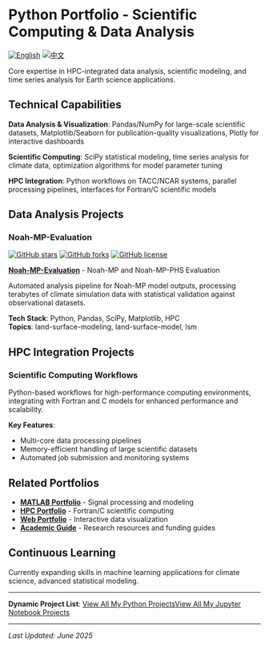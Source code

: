 # Python Portfolio - Scientific Computing & Data Analysis

[![English](https://img.shields.io/badge/lang-English-blue.svg)](README.md)
[![中文](https://img.shields.io/badge/lang-中文-brown.svg)](README.CN.md)

Core expertise in HPC-integrated data analysis, scientific modeling, and time series analysis for Earth science applications.

## Technical Capabilities

**Data Analysis & Visualization**: Pandas/NumPy for large-scale scientific datasets, Matplotlib/Seaborn for publication-quality visualizations, Plotly for interactive dashboards

**Scientific Computing**: SciPy statistical modeling, time series analysis for climate data, optimization algorithms for model parameter tuning

**HPC Integration**: Python workflows on TACC/NCAR systems, parallel processing pipelines, interfaces for Fortran/C scientific models

## Data Analysis Projects

### Noah-MP-Evaluation
[![GitHub stars](https://img.shields.io/github/stars/ktwu01/Noah-MP-Evaluation)](https://github.com/ktwu01/Noah-MP-Evaluation)
[![GitHub forks](https://img.shields.io/github/forks/ktwu01/Noah-MP-Evaluation)](https://github.com/ktwu01/Noah-MP-Evaluation/fork)
[![GitHub license](https://img.shields.io/github/license/ktwu01/Noah-MP-Evaluation)](https://github.com/ktwu01/Noah-MP-Evaluation/blob/master/LICENSE)

**[Noah-MP-Evaluation](https://github.com/ktwu01/Noah-MP-Evaluation)** - Noah-MP and Noah-MP-PHS Evaluation

Automated analysis pipeline for Noah-MP model outputs, processing terabytes of climate simulation data with statistical validation against observational datasets.

**Tech Stack**: Python, Pandas, SciPy, Matplotlib, HPC  
**Topics**: land-surface-modeling, land-surface-model, lsm

## HPC Integration Projects

### Scientific Computing Workflows
Python-based workflows for high-performance computing environments, integrating with Fortran and C models for enhanced performance and scalability.

**Key Features**:
- Multi-core data processing pipelines
- Memory-efficient handling of large scientific datasets
- Automated job submission and monitoring systems

<!-- ## Performance Metrics

| Capability | Experience Level | Projects Count |
|------------|------------------|----------------|
| Data Analysis | Expert | 15+ |
| Scientific Computing | Advanced | 10+ |
| HPC Integration | Advanced | 8+ |
| Visualization | Expert | 20+ | -->

## Related Portfolios

- **[MATLAB Portfolio](../matlab/)** - Signal processing and modeling
- **[HPC Portfolio](../hpc/)** - Fortran/C scientific computing
- **[Web Portfolio](../web/)** - Interactive data visualization
- **[Academic Guide](../academic-guide/)** - Research resources and funding guides

## Continuous Learning

Currently expanding skills in machine learning applications for climate science, advanced statistical modeling.

---

**Dynamic Project List**: [View All My Python Projects](https://github.com/ktwu01?tab=repositories&q=&type=&language=python&sort=)[View All My Jupyter Notebook Projects](https://github.com/ktwu01?tab=repositories&q=&type=&language=jupyter+notebook&sort=)


---

*Last Updated: June 2025*
